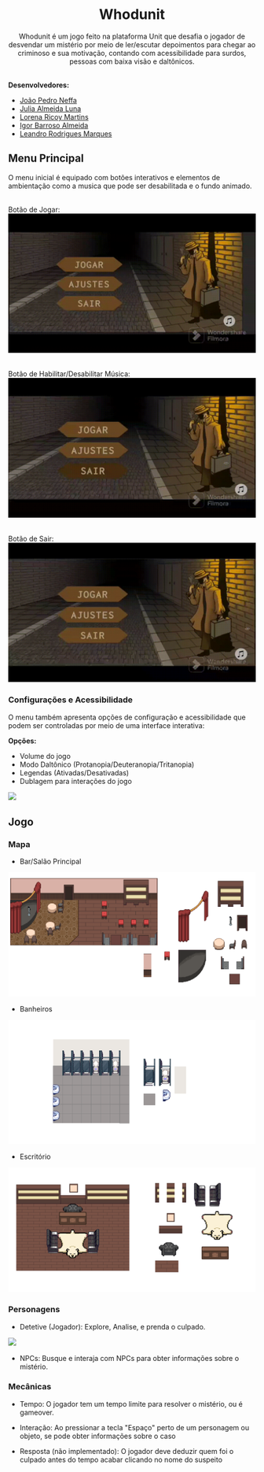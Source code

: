 <h1 align="center"><b>Whodunit</b></h1>
<p align="center">Whodunit é um jogo feito na plataforma Unit que desafia o jogador de desvendar um mistério por meio de ler/escutar depoimentos
para chegar ao criminoso e sua motivação, contando com acessibilidade para surdos, pessoas com baixa visão e daltônicos.</p> <br>
<b>Desenvolvedores:</b>

* [João Pedro Neffa](https://github.com/neffahr)
* [Julia Almeida Luna](https://github.com/Julialunna)
* [Lorena Ricoy Martins](https://github.com/lorenaricoy)
* [Igor Barroso Almeida](https://github.com/IgorBarrosoAlmeida)
* [Leandro Rodrigues Marques](https://github.com/leandro-rodrigueds)

## Menu Principal

O menu inicial é equipado com botões interativos e elementos de ambientação como a musica que pode ser desabilitada e o fundo animado.
<br><br>

Botão de Jogar:
<img src="/readme/jogo.gif">
<br><br>

Botão de Habilitar/Desabilitar Música:
<img src="/readme/audio.gif">
<br><br>

Botão de Sair:
<img src="/readme/sair.gif">

### Configurações e Acessibilidade

O menu também apresenta opções de configuração e acessibilidade que podem ser controladas por meio de uma interface interativa:<br>

<b>Opções:</b>
- Volume do jogo
- Modo Daltônico (Protanopia/Deuteranopia/Tritanopia)
- Legendas (Ativadas/Desativadas)
- Dublagem para interações do jogo

<img src="/gifs/ajustes.gif">

## Jogo

### Mapa
- Bar/Salão Principal
<img src="/readme/bar.png">
  
- Banheiros
<img src="/readme/banheiro.png">
  
- Escritório
<img src="/readme/escritorio.png">

### Personagens
- Detetive (Jogador): Explore, Analise, e prenda o culpado.
<img src="/readme/detetive.png">

- NPCs: Busque e interaja com NPCs para obter informações sobre o mistério.

### Mecânicas
- Tempo: O jogador tem um tempo limite para resolver o mistério, ou é gameover.

- Interação: Ao pressionar a tecla "Espaço" perto de um personagem ou objeto, se pode obter informações sobre o caso

- Resposta (não implementado): O jogador deve deduzir quem foi o culpado antes do tempo acabar clicando no nome do suspeito